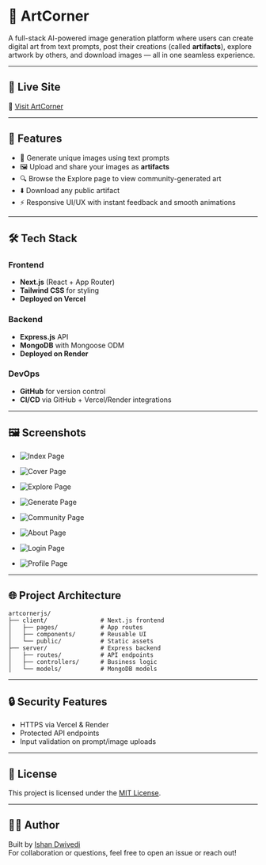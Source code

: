 # 🎨 ArtCorner

A full-stack AI-powered image generation platform where users can create digital art from text prompts, post their creations (called **artifacts**), explore artwork by others, and download images — all in one seamless experience.

---

## 🚀 Live Site

🔗 [Visit ArtCorner](https://artcornerjs.vercel.app)

---

## 📸 Features

- 🧠 Generate unique images using text prompts
- 🖼️ Upload and share your images as **artifacts**
- 🔍 Browse the Explore page to view community-generated art
- ⬇️ Download any public artifact
- ⚡ Responsive UI/UX with instant feedback and smooth animations

---

## 🛠️ Tech Stack

### Frontend
- **Next.js** (React + App Router)
- **Tailwind CSS** for styling
- **Deployed on Vercel**

### Backend
- **Express.js** API
- **MongoDB** with Mongoose ODM
- **Deployed on Render**

### DevOps
- **GitHub** for version control
- **CI/CD** via GitHub + Vercel/Render integrations

---

## 🖼️ Screenshots

- ![Index Page](screenshots/img1.png)


- ![Cover Page](screenshots/img2.png)


- ![Explore Page](screenshots/img3.png)


- ![Generate Page](screenshots/img4.png)


- ![Community Page](screenshots/img5.png)


- ![About Page](screenshots/img6.png)


- ![Login Page](screenshots/img7.png)


- ![Profile Page](screenshots/img8.png)

---

## 🌐 Project Architecture

```
artcornerjs/
├── client/               # Next.js frontend
│   ├── pages/            # App routes
│   ├── components/       # Reusable UI
│   └── public/           # Static assets
├── server/               # Express backend
│   ├── routes/           # API endpoints
│   ├── controllers/      # Business logic
│   └── models/           # MongoDB models
```

---

## 🔒 Security Features

- HTTPS via Vercel & Render
- Protected API endpoints
- Input validation on prompt/image uploads

---

## 📜 License

This project is licensed under the [MIT License](LICENSE).

---

## 👨‍💻 Author

Built by [Ishan Dwivedi](https://github.com/Ishan1012)  
For collaboration or questions, feel free to open an issue or reach out!
